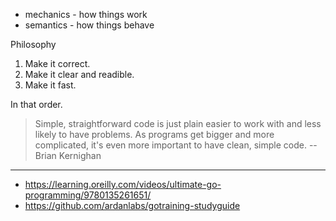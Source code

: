 * mechanics - how things work
* semantics - how things behave

Philosophy

1. Make it correct.
2. Make it clear and readible.
3. Make it fast.

In that order.

> Simple, straightforward code is just plain easier to work with and less likely to have problems. As programs get bigger and more complicated, it's even more important to have clean, simple code. -- Brian Kernighan

---

* https://learning.oreilly.com/videos/ultimate-go-programming/9780135261651/
* https://github.com/ardanlabs/gotraining-studyguide
